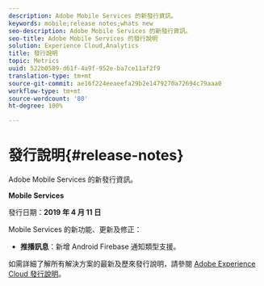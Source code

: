 ```yaml
---
description: Adobe Mobile Services 的新發行資訊。
keywords: mobile;release notes;whats new
seo-description: Adobe Mobile Services 的新發行資訊。
seo-title: Adobe Mobile Services 的發行說明
solution: Experience Cloud,Analytics
title: 發行說明
topic: Metrics
uuid: 522b0589-d61f-4a9f-952e-ba7ce11af2f9
translation-type: tm+mt
source-git-commit: ae16f224eeaeefa29b2e1479270a72694c79aaa0
workflow-type: tm+mt
source-wordcount: '80'
ht-degree: 100%

---
```



# 發行說明{#release-notes}

Adobe Mobile Services 的新發行資訊。

**Mobile Services**

發行日期：**2019 年 4 月 11 日**

Mobile Services 的新功能、更新及修正：

* **推播訊息**：新增 Android Firebase 通知類型支援。

如需詳細了解所有解決方案的最新及歷來發行說明，請參閱 [Adobe Experience Cloud 發行說明](https://docs.adobe.com/content/help/zh-Hant/release-notes/experience-cloud/current.html)。
